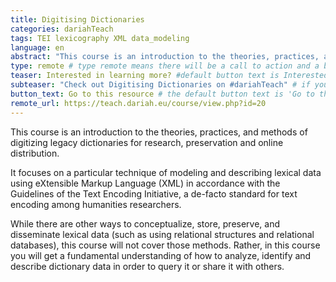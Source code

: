 ```yaml
---
title: Digitising Dictionaries
categories: dariahTeach
tags: TEI lexicography XML data_modeling
language: en
abstract: "This course is an introduction to the theories, practices, and methods of digitizing legacy dictionaries for research, preservation and online distribution. It focuses on a particular technique of modeling and describing lexical data using eXtensible Markup Language (XML) in accordance with the Guidelines of the Text Encoding Initiative, a de-facto standard for text encoding among humanities researchers."
type: remote # type remote means there will be a call to action and a button with the link to the actual resource; by default type = local
teaser: Interested in learning more? #default button text is Interested in learning more so you can leave it out
subteaser: "Check out Digitising Dictionaries on #dariahTeach" # if you can leave out the subteaser, it won't appear
button_text: Go to this resource # the default button text is 'Go to this resource', you can safely leave it out
remote_url: https://teach.dariah.eu/course/view.php?id=20
---
```


This course is an introduction to the theories, practices, and methods of digitizing legacy dictionaries for research, preservation and online distribution.

It focuses on a particular technique of modeling and describing lexical data using eXtensible Markup Language (XML) in accordance with the Guidelines of the Text Encoding Initiative, a de-facto standard for text encoding among humanities researchers.

While there are other ways to conceptualize, store, preserve, and disseminate lexical data (such as using relational structures and relational databases), this course will not cover those methods. Rather, in this course you will get a fundamental understanding of how to analyze, identify and describe dictionary data in order to query it or share it with others.
